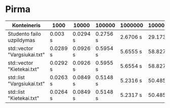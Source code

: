 # Pirma
| Konteineris | 1000 | 10000 | 100000 | 1000000 | 10000000 |
| -- | -- | -- | -- | -- | -- | 
| Studento failo uzpildymas | 0.003 s | 0.0294 s | 0.2756 s | 2.6706 s | 29.1732 s |
|std::vector "Vargsiukai.txt" | 0.0289 s | 0.0926 s | 0.5954 s | 5.6555 s | 58.8272 s |
|std::vector "Kietekai.txt" | 0.0292 s | 0.0926 s | 0.5955 s | 5.6554 s | 58.8275 s |
|std::list "Vargsiukai.txt" | 0.0263 s | 0.0849 s | 0.5148 s | 5.2316 s | 50.4858 s |
|std::list "Kietekai.txt" |0.0264 s | 0.0849 s | 0.5148 s | 5.2317 s | 50.4859 s |
